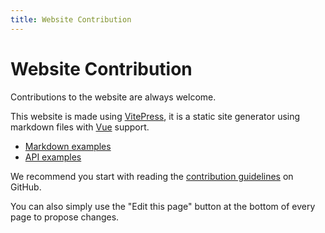 ```yaml
---
title: Website Contribution
---
```


# Website Contribution

Contributions to the website are always welcome.

This website is made using [VitePress](https://vitepress.dev), it is a static site generator using markdown files with [Vue](https://vuejs.org) support.

- [Markdown examples](/docs/contribute/website/markdown-examples/)
- [API examples](/docs/contribute/website/api-examples/)

We recommend you start with reading the [contribution guidelines](https://github.com/Paperback-iOS/website/blob/master/.github/CONTRIBUTING.md) on GitHub.

You can also simply use the "Edit this page" button at the bottom of every page to propose changes.
